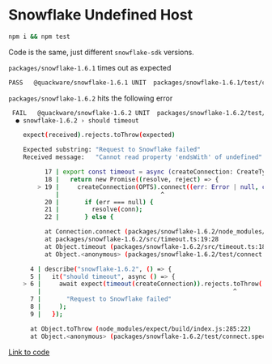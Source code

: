 # Snowflake Undefined Host

```bash
npm i && npm test
```

Code is the same, just different `snowflake-sdk` versions.

`packages/snowflake-1.6.1` times out as expected

```bash
PASS   @quackware/snowflake-1.6.1 UNIT  packages/snowflake-1.6.1/test/connect.spec.ts (13.432 s)
```

`packages/snowflake-1.6.2` hits the following error

```bash
 FAIL   @quackware/snowflake-1.6.2 UNIT  packages/snowflake-1.6.2/test/connect.spec.ts
  ● snowflake-1.6.2 › should timeout

    expect(received).rejects.toThrow(expected)

    Expected substring: "Request to Snowflake failed"
    Received message:   "Cannot read property 'endsWith' of undefined"

          17 | export const timeout = async (createConnection: CreateType) => {
          18 |   return new Promise((resolve, reject) => {
        > 19 |     createConnection(OPTS).connect((err: Error | null, conn) => {
             |                            ^
          20 |       if (err === null) {
          21 |         resolve(conn);
          22 |       } else {

          at Connection.connect (packages/snowflake-1.6.2/node_modules/snowflake-sdk/lib/connection/connection.js:144:31)
          at packages/snowflake-1.6.2/src/timeout.ts:19:28
          at Object.timeout (packages/snowflake-1.6.2/src/timeout.ts:18:10)
          at Object.<anonymous> (packages/snowflake-1.6.2/test/connect.spec.ts:6:18)

      4 | describe("snowflake-1.6.2", () => {
      5 |   it("should timeout", async () => {
    > 6 |     await expect(timeout(createConnection)).rejects.toThrow(
        |                                                     ^
      7 |       "Request to Snowflake failed"
      8 |     );
      9 |   });

      at Object.toThrow (node_modules/expect/build/index.js:285:22)
      at Object.<anonymous> (packages/snowflake-1.6.2/test/connect.spec.ts:6:53)
```

[Link to code](https://github.com/snowflakedb/snowflake-connector-nodejs/blob/fd9e5b3cccd9e99063aed80a47695515ca6cffe8/lib/connection/connection.js#L144-L147)
